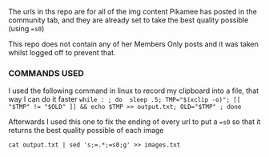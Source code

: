 The urls in ths repo are for all of the img content Pikamee has posted in the community tab, and they are already set to take the best quality possible (using ```=s0```)

This repo does not contain any of her Members Only posts and it was taken whilst logged off to prevent that.

### COMMANDS USED 

I used the following command in linux to record my clipboard into a file, that way I can do it faster
```while : ; do  sleep .5; TMP="$(xclip -o)"; [[ "$TMP" != "$OLD" ]] && echo $TMP >> output.txt; OLD="$TMP" ; done```

Afterwards I used this one to fix the ending of every url to put a ```=s0``` so that it returns the best quality possible of each image

```cat output.txt | sed 's;=.*;=s0;g' >> images.txt```
